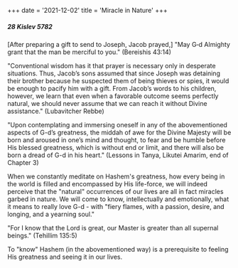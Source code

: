 +++
date = '2021-12-02'
title = 'Miracle in Nature'
+++

##### 28 Kislev 5782

[After preparing a gift to send to Joseph, Jacob prayed,] "May G‑d Almighty grant that the man be merciful to you." (Bereishis 43:14)

"Conventional wisdom has it that prayer is necessary only in desperate situations. Thus, Jacob’s sons assumed that since Joseph was detaining their brother because he suspected them of being thieves or spies, it would be enough to pacify him with a gift. From Jacob’s words to his children, however, we learn that even when a favorable outcome seems perfectly natural, we should never assume that we can reach it without Divine assistance." (Lubavitcher Rebbe)

"Upon contemplating and immersing oneself in any of the abovementioned aspects of G-d’s greatness, the middah of awe for the Divine Majesty will be born and aroused in one’s mind and thought, to fear and be humble before His blessed greatness, which is without end or limit, and there will also be born a dread of G-d in his heart." (Lessons in Tanya, Likutei Amarim, end of Chapter 3)

When we constantly meditate on Hashem's greatness, how every being in the world is filled and encompassed by His life-force, we will indeed perceive that the "natural" occurrences of our lives are all in fact miracles garbed in nature. We will come to know, intellectually and emotionally, what it means to really love G-d - with "fiery flames, with a passion, desire, and longing, and a yearning soul."

"For I know that the Lord is great, our Master is greater than all supernal beings." (Tehillim 135:5)

To "know" Hashem (in the abovementioned way) is a prerequisite to feeling His greatness and seeing it in our lives.
